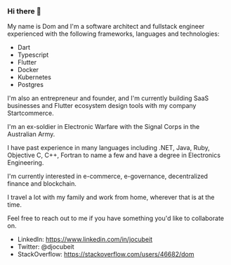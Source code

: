 ### Hi there 👋

My name is Dom and I'm a software architect and fullstack engineer experienced with the following frameworks, languages and technologies:

- Dart
- Typescript
- Flutter
- Docker
- Kubernetes
- Postgres

I'm also an entrepreneur and founder, and I'm currently building SaaS businesses and Flutter ecosystem design tools with my company Startcommerce.

I'm an ex-soldier in Electronic Warfare with the Signal Corps in the Australian Army.

I have past experience in many languages including .NET, Java, Ruby, Objective C, C++, Fortran to name a few and have a degree in Electronics Engineering.

I'm currently interested in e-commerce, e-governance, decentralized finance and blockchain.

I travel a lot with my family and work from home, wherever that is at the time.

Feel free to reach out to me if you have something you'd like to collaborate on.

- LinkedIn: https://www.linkedin.com/in/jocubeit
- Twitter: @djocubeit
- StackOverflow: https://stackoverflow.com/users/46682/dom
